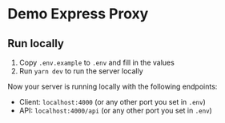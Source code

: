 # Demo Express Proxy

## Run locally

1. Copy `.env.example` to `.env` and fill in the values
2. Run `yarn dev` to run the server locally

Now your server is running locally with the following endpoints:

- Client: `localhost:4000` (or any other port you set in `.env`)
- API: `localhost:4000/api` (or any other port you set in `.env`)
